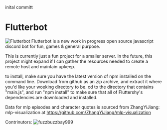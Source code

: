 inital committ

# Flutterbot 

![Flutterbot](https://cdn.discordapp.com/app-icons/817161573201608715/b54ffb46a63126c7d179c22e3fff6e03.png?size=256)
Flutterbot is a new work in progress open source javascript discord bot for fun, games & general purpose. 

This is currently just a fun project for a smaller server. In the future, this project might expand if I can gather the resources needed to create a remote host and maintain upkeep.

to install, make sure you have the latest version of npm installed on the command line. Download from github as an zip archive, and extract it where you'd like your woeking directory to be. cd to the directory that contains "main.js", and run "npm install" to make sure that all of Fluttershy's dependencies are downloaded and installed. 


Data for mlp episodes and character quotes is sourced from  ZhangYiJiang: mlp-visualization  at https://github.com/ZhangYiJiang/mlp-visualization


Contrinutors: 
![fuzzbuzzbay999]([https://github.com/fuzzbuzzbay999)
